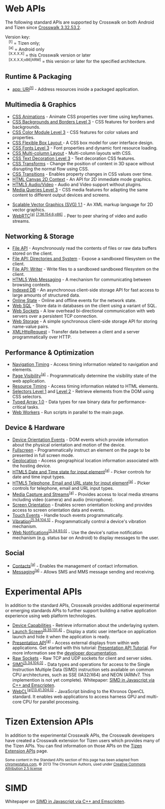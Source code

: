 # Web APIs

The following standard APIs are supported by Crosswalk on both Android and Tizen since [Crosswalk 3.32.53.2](https://github.com/crosswalk-project/crosswalk-website/wiki/Crosswalk-3-release-notes).

Version key:<br />
&nbsp;&nbsp;&nbsp;<sup id="t">[t]</sup> = Tizen only;<br/>
&nbsp;&nbsp;&nbsp;<sup id="a">[a]</sup> = Android only<br/>
&nbsp;&nbsp;&nbsp;<sup id="v">[X.X.X.X]</sup> = this Crosswalk version or later<br/>
&nbsp;&nbsp;&nbsp;<sup id="va">[X.X.X.X;x86|ARM]</sup> = this version or later for the specified architecture.

## Runtime & Packaging
* [app: URI](http://www.w3.org/2012/sysapps/app-uri/)<sup><a href="#t">[t]</a></sup> - Address resources inside a packaged application.

## Multimedia & Graphics
* [CSS Animations](http://www.w3.org/TR/css3-animations/) - Animate CSS properties over time using keyframes.
* [CSS Backgrounds and Borders Level 3](http://www.w3.org/TR/css3-background/) - CSS features for borders and backgrounds.
* [CSS Color Module Level 3](http://www.w3.org/TR/css3-color/) - CSS features for color values and properties.
* [CSS Flexible Box Layout ](http://www.w3.org/TR/css3-flexbox/) - A CSS box model for user interface design.
* [CSS Fonts Level 3](http://www.w3.org/TR/css3-webfonts/) - Font properties and dynamic font resource loading.
* [CSS Multi-column Layout](http://www.w3.org/TR/css3-multicol/) - Multi-column layouts with CSS.
* [CSS Text Decoration Level 3](http://www.w3.org/TR/css-text-decor-3/) - Text decoration CSS features.
* [CSS Transforms](http://www.w3.org/TR/css3-transforms/) - Change the position of content in 3D space without disrupting the normal flow using CSS.
* [CSS Transitions](http://www.w3.org/TR/css3-transitions/) - Enables property changes in CSS values over time.
* [HTML Canvas 2D Context](http://www.w3.org/TR/2dcontext/) - An API for 2D immediate mode graphics.
* [HTML5 Audio/Video](http://www.w3.org/TR/html5/) - Audio and Video support without plugins.
* [Media Queries Level 3](http://www.w3.org/TR/css3-mediaqueries/) - CSS media features for adapting the same content to different output devices and screens.
<!-- (Bob: Waiting for official support)* [Responsive Images](http://picture.responsiveimages.org/)<sup><a href="#v">[5.34.104.5]</a></sup> - Control which image resource is presented to a user, based on media query and/or image format support. -->
* [Scalable Vector Graphics (SVG) 1.1](http://www.w3.org/TR/SVG11/) - An XML markup language for 2D vector graphics.
* [WebRTC](http://www.w3.org/TR/webrtc/)<sup><a href="#a">[a]</a></sup> <sup><a href="#va">[7.36.154.6;x86]</a></sup> - Peer to peer sharing of video and audio streams.

## Networking & Storage
* [File API](http://dev.w3.org/2006/webapi/FileAPI/) - Asynchronously read the contents of files or raw data buffers stored on the client.
* [File API: Directories and System](http://dev.w3.org/2009/dap/file-system/file-dir-sys.html) - Expose a sandboxed filesystem on the client.
* [File API: Writer](http://dev.w3.org/2009/dap/file-system/file-writer.html) - Write files to a sandboxed sandboxed filesystem on the client.
* [HTML5 Web Messaging](http://www.w3.org/TR/webmessaging/) - A mechanism for communicating between browsing contexts.
* [Indexed DB](https://dvcs.w3.org/hg/IndexedDB/raw-file/default/Overview.html) - An asynchronous client-side storage API for fast access to large amounts of structured data.
* [Online State](http://www.w3.org/html/wg/drafts/html/CR/browsers.html#browser-state) - Online and offline events for the network state.
* [Web SQL](http://www.w3.org/TR/webdatabase/) - Store data in databases on the client using a variant of SQL.
* [Web Sockets](http://www.w3.org/TR/websockets/) - A low overhead bi-directional communication with web servers over a persistent TCP connection.
* [Web Storage](http://www.w3.org/TR/webstorage/) - A simple synchronous client-side storage API for storing name-value pairs.
* [XMLHttpRequest](http://www.w3.org/TR/XMLHttpRequest/) - Transfer data between a client and a server programmatically over HTTP.

## Performance & Optimization
* [Navigation Timing](http://www.w3.org/TR/navigation-timing/) - Access timing information related to navigation and elements.
* [Page Visibility](http://www.w3.org/TR/page-visibility/)<sup><a href="#a">[a]</a></sup> - Programmatically determine the visibility state of the web application.
* [Resource Timing](http://www.w3.org/TR/resource-timing/) - Access timing information related to HTML elements.
* [Selectors Level 1](http://www.w3.org/TR/selectors-api/) and [Level 2](http://www.w3.org/TR/selectors-api2/) - Retrieve elements from the DOM using CSS selectors.
* [Typed Array 1.0](http://www.khronos.org/registry/typedarray/specs/latest/) - Data types for raw binary data for performance-critical tasks.
* [Web Workers](http://www.w3.org/TR/workers/) - Run scripts in parallel to the main page.

## Device & Hardware
* [Device Orientation Events](http://www.w3.org/TR/orientation-event/) - DOM events which provide information about the physical orientation and motion of the device.
* [Fullscreen](http://fullscreen.spec.whatwg.org/) - Programmatically instruct an element on the page to be presented in full screen mode.
* [Geolocation](http://www.w3.org/TR/geolocation-API/) - Access geographical location information associated with the hosting device.
* <a href="http://www.w3.org/TR/html5/forms.html#date-and-time-state-(type=datetime)">HTML5 Date and Time state for input element</a><sup><a href="#a">[a]</a></sup> - Picker controls for date and time input types.
*  <a href="http://www.w3.org/TR/html5/forms.html#telephone-state-(type=tel)">HTML5 Telephone, Email and URL state for input element</a><sup><a href="#a">[a]</a></sup> - Picker controls for telephone, email and URL input types.
* [Media Capture and Streams](http://www.w3.org/TR/mediacapture-streams/)<sup><a href="#a">[a]</a></sup> - Provides access to local media streams including video (camera) and audio (microphone).
* [Screen Orientation](http://www.w3.org/TR/screen-orientation/) - Enables screen orientation locking and provides access to screen orientation data and events.
* [Touch Events](https://dvcs.w3.org/hg/webevents/raw-file/v1/touchevents.html) - Handle touch events programmatically.
* [Vibration](http://www.w3.org/TR/vibration/)<sup><a href="#v">[5.34.104.5]</a></sup> - Programmatically control a device's vibration mechanism.
* [Web Notifications](http://notifications.spec.whatwg.org/)<sup><a href="#v">[5.34.93.0]</a></sup> - Use the device's native notification mechanism (e.g. status bar on Android) to display messages to the user.

## Social
* [Contacts](http://www.w3.org/2012/sysapps/contacts-manager-api/)<sup>[\[a\]](#a)</sup> - Enables the management of contact information.
* [Messaging](http://www.w3.org/2012/sysapps/messaging/)<sup><a href="#a">[a]</a></sup> - Allows SMS and MMS message sending and receiving.

# Experimental APIs

In addition to the standard APIs, Crosswalk provides additional experimental or emerging standards APIs to further support building a native application experience using web platform technologies.

* [Device Capabilities](http://www.w3.org/2012/sysapps/device-capabilities/) - Retrieve information about the underlaying system.
* [Launch Screen](https://crosswalk-project.org/documentation/manifest/launch_screen.html)<sup><a href="#v">[6.35.131.4]</a></sup> - Display a static user interface on application launch and hide it when the application is ready.
* [Presentation API](http://webscreens.github.io/presentation-api/)<sup>[\[a\]](#a)</sup> - Access external displays from within web applications. Get started with this tutorial: [Presentation API Tutorial](http://xwalk.com/documentation/apis/presentation_api_tutorial.html). For more information see the [developer documentation](https://github.com/crosswalk-project/crosswalk-website/wiki/Presentation-api-manual).
* [Raw Sockets](http://www.w3.org/TR/raw-sockets/) - Raw TCP and UDP sockets for client and server sides.
* [SIMD](https://github.com/johnmccutchan/ecmascript_simd)<sup><a href="#v">[5.34.104.0]</a></sup> - Data types and operations for access to the Single Instruction Multiple Data (SIMD) instruction sets available on common CPU architectures, such as SSE (IA32/X64) and NEON (ARMv7. This implemention is not yet complete).  Whitepaper: [SIMD in Javascript via C++ and Emscripten](https://www.google.com/url?q=https%3A%2F%2Fdocs.google.com%2Fviewer%3Fa%3Dv%26pid%3Dsites%26srcid%3DZGVmYXVsdGRvbWFpbnx3cG12cDIwMTV8Z3g6NTkzYWE2OGNlNDAyMTRjOQ).
* [WebCL](https://www.khronos.org/registry/webcl/specs/1.0.0/)<sup>[\[a\]](#a)</sup><sup><a href="#v">[13.41.304.0]</a></sup> - JavaScript binding to the Khronos OpenCL standard. It enables web applications to access harness GPU and multi-core CPU for parallel processing.

# Tizen Extension APIs

In addition to the experimental Crosswalk APIs, the Crosswalk developers have created
a Crosswalk extension for Tizen users which provides many of the Tizen
APIs. You can find information on those APIs on the [Tizen Extension APIs](https://github.com/crosswalk-project/tizen-extensions-crosswalk/wiki/APIs) page.

<small>Some content in the Standard APIs section of this page has been adapted from [chromestatus.com](http://www.chromestatus.com/), &copy; 2013 The Chromium Authors, used under [Creative Commons Attribution 2.5 license](http://creativecommons.org/licenses/by/2.5/)</small>


# SIMD 

Whitepaper on [SIMD in Javascript via C++ and Emscripten](https://www.google.com/url?q=https%3A%2F%2Fdocs.google.com%2Fviewer%3Fa%3Dv%26pid%3Dsites%26srcid%3DZGVmYXVsdGRvbWFpbnx3cG12cDIwMTV8Z3g6NTkzYWE2OGNlNDAyMTRjOQ).
